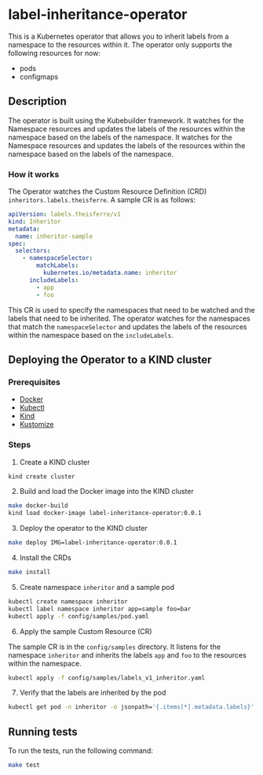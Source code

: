 # label-inheritance-operator
This is a Kubernetes operator that allows you to inherit labels from a namespace to the resources within it. The operator only supports the following resources for now:
- pods
- configmaps

## Description
The operator is built using the Kubebuilder framework. It watches for the Namespace resources and updates the labels of the resources within the namespace based on the labels of the namespace. It watches for the Namespace resources and updates the labels of the resources within the namespace based on the labels of the namespace.

### How it works

The Operator watches the Custom Resource Definition (CRD) `inheritors.labels.theisferre`. A sample CR is as follows:

```yaml
apiVersion: labels.theisferre/v1
kind: Inheritor
metadata:
  name: inheritor-sample
spec:
  selectors:
    - namespaceSelector:
        matchLabels:
          kubernetes.io/metadata.name: inheritor
      includeLabels:
        - app
        - foo
```

This CR is used to specify the namespaces that need to be watched and the labels that need to be inherited. The operator watches for the namespaces that match the `namespaceSelector` and updates the labels of the resources within the namespace based on the `includeLabels`.

## Deploying the Operator to a KIND cluster

### Prerequisites
- [Docker](https://docs.docker.com/get-docker/)
- [Kubectl](https://kubernetes.io/docs/tasks/tools/)
- [Kind](https://kind.sigs.k8s.io/docs/user/quick-start/)
- [Kustomize](https://kubectl.docs.kubernetes.io/installation/kustomize/)

### Steps

1. Create a KIND cluster

```sh
kind create cluster
```

2. Build and load the Docker image into the KIND cluster

```sh
make docker-build 
kind load docker-image label-inheritance-operator:0.0.1
```

3. Deploy the operator to the KIND cluster

```sh
make deploy IMG=label-inheritance-operator:0.0.1
```

4. Install the CRDs

```sh
make install
```

5. Create namespace `inheritor` and a sample pod

```sh
kubectl create namespace inheritor
kubectl label namespace inheritor app=sample foo=bar
kubectl apply -f config/samples/pod.yaml
```

6. Apply the sample Custom Resource (CR) 

The sample CR is in the `config/samples` directory. It listens for the namespace `inheritor` and inherits the labels `app` and `foo` to the resources within the namespace.

```sh
kubectl apply -f config/samples/labels_v1_inheritor.yaml
```

7. Verify that the labels are inherited by the pod

```sh
kubectl get pod -n inheritor -o jsonpath='{.items[*].metadata.labels}'
```

## Running tests

To run the tests, run the following command:

```sh
make test
```

